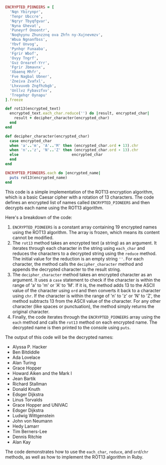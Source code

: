 ```ruby
ENCRYPTED_PIONEERS = [
  'Nqn Ybirynpr',
  'Tenpr Ubccre',
  'Nqryr Tbyqfgvar',
  'Nyna Ghevat',
  'Puneyrf Onoontr',
  'Noqhyynu Zhunzznq ova Zhfn ny-Xujnevmzv',
  'Wbua Ngnanfbss',
  'Ybvf Unvog',
  'Pynhqr Funaaba',
  'Fgrir Wbof',
  'Ovyy Tngrf',
  'Gvz Orearef-Yrr',
  'Fgrir Jbmavnx',
  'Xbaenq Mhfr',
  'Fve Nagbal Ubner',
  'Zneiva Zvafxl',
  'Lhxvuveb Zngfhzbgb',
  'Unllvz Fybavzfxv',
  'Tregehqr Oynapu'
].freeze

def rot13(encrypted_text)
  encrypted_text.each_char.reduce('') do |result, encrypted_char|
    result + decipher_character(encrypted_char)
  end
end

def decipher_character(encrypted_char)
  case encrypted_char
  when 'a'..'m', 'A'..'M' then (encrypted_char.ord + 13).chr
  when 'n'..'z', 'N'..'Z' then (encrypted_char.ord - 13).chr
  else                        encrypted_char
  end
end

ENCRYPTED_PIONEERS.each do |encrypted_name|
  puts rot13(encrypted_name)
end
```

This code is a simple implementation of the ROT13 encryption algorithm, which is a basic Caesar cipher with a rotation of 13 characters. The code defines an encrypted list of names called `ENCRYPTED_PIONEERS` and then decrypts each name using the ROT13 algorithm.

Here's a breakdown of the code:

1. `ENCRYPTED_PIONEERS` is a constant array containing 19 encrypted names using the ROT13 algorithm. The array is frozen, which means its content cannot be modified.
2. The `rot13` method takes an encrypted text (a string) as an argument. It iterates through each character in the string using `each_char` and reduces the characters to a decrypted string using the `reduce` method. The initial value for the reduction is an empty string `''`. For each character, the method calls the `decipher_character` method and appends the decrypted character to the result string.
3. The `decipher_character` method takes an encrypted character as an argument. It uses a `case` statement to check if the character is within the range of 'a' to 'm' or 'A' to 'M'. If it is, the method adds 13 to the ASCII value of the character using `ord` and then converts it back to a character using `chr`. If the character is within the range of 'n' to 'z' or 'N' to 'Z', the method subtracts 13 from the ASCII value of the character. For any other character (like spaces or punctuation), the method simply returns the original character.
4. Finally, the code iterates through the `ENCRYPTED_PIONEERS` array using the `each` method and calls the `rot13` method on each encrypted name. The decrypted name is then printed to the console using `puts`.

The output of this code will be the decrypted names:

* Alyssa P. Hacker
* Ben Bitdiddle
* Ada Lovelace
* Alan Turing
* Grace Hopper
* Howard Aiken and the Mark I
* Jean Bartik
* Richard Stallman
* Donald Knuth
* Edsger Dijkstra
* Linus Torvalds
* Grace Hopper and UNIVAC
* Edsger Dijkstra
* Ludwig Wittgenstein
* John von Neumann
* Hedy Lamarr
* Tim Berners-Lee
* Dennis Ritchie
* Alan Kay

The code demonstrates how to use the `each_char`, `reduce`, and `ord`/`chr` methods, as well as how to implement the ROT13 algorithm in Ruby.